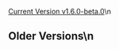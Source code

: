 [Current Version v1.6.0-beta.0](https://unstoppabledomains.github.io/resolution//v1.6.0-beta.0/)\n
## Older Versions\n
